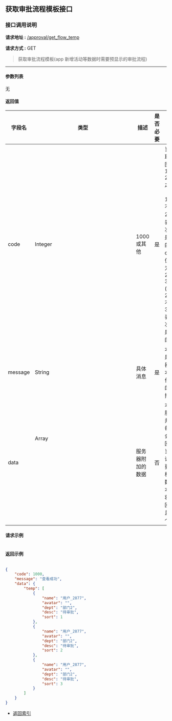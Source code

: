 ## 获取审批流程模板接口

### 接口调用说明

__请求地址 :__ [/approval/get_flow_temp](#)

__请求方式 :__ GET

> 获取审批流程模板(app 新增活动等数据时需要预显示的审批流程)

--------------------------------------

#### 参数列表

无

#### 返回值

|字段名|类型|描述|是否必要|备注|
|-|-|-|-|-|
|code|Integer|1000 或其他|是|当code取值范围为 1000 - 2000 之间时（包含1000, 不包含2000）表示此次操作是成功的。当code取值范围为 2000 - 3000 (包含2000, 不包含3000)表示此次操作是失败的|
|message|String|具体消息|是|本字段是服务器对于本次操作结果的消息描述|
|data|Array<Object>|服务器附加的数据|否|本字段服务器并不是每次都会返回，大当每次请求需要返回相应的数据时本字段将会返回，并且是一个数组|


#### 请求示例

```json

```

#### 返回示例

```json

{
    "code": 1000,
    "message": "查看成功",
    "data": {
        "temp": [
            {
                "name": "用户_2877",
                "avatar": "",
                "dept": "部门2",
                "desc": "待审批",
                "sort": 1
            },
            {
                "name": "用户_2877",
                "avatar": "",
                "dept": "部门2",
                "desc": "待审批",
                "sort": 2
            },
            {
                "name": "用户_2877",
                "avatar": "",
                "dept": "部门2",
                "desc": "待审批",
                "sort": 3
            }
        ]
    }
}

```

* [返回索引](../readme.md)
